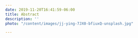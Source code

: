 ```yaml
---
date: 2019-11-20T16:41:59-06:00
title: Abstract
description: ''
photo: "/content/images/jj-ying-7JX0-bfiuxQ-unsplash.jpg"

---
```

